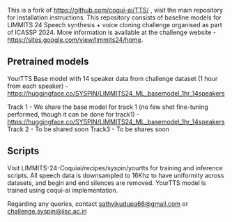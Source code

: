 This is a fork of https://github.com/coqui-ai/TTS/ , visit the main repository for installation instructions. This repository consists of baseline models for LIMMITS 24 Speech synthesis + voice cloning challenge organised as part of ICASSP 2024. More information is available at the challenge website - https://sites.google.com/view/limmits24/home.

Pretrained models
---
YourTTS Base model with 14 speaker data from challenge dataset (1 hour from each speaker) - https://huggingface.co/SYSPIN/LIMMITS24_ML_basemodel_1hr_14speakers

Track 1 - We share the base model for track 1 (no few shot fine-tuning performed, though it can be done for track1) - https://huggingface.co/SYSPIN/LIMMITS24_ML_basemodel_1hr_14speakers
Track 2 - To be shared soon
Track3 - To be shares soon

Scripts
---
Visit LIMMITS-24-Coquiai/recipes/syspin/yourtts for training and inference scripts.
All speech data is downsampled to 16Khz to have uniformity across datasets, and begin and end silences are removed. YourTTS model is trained using coqui-ai implementation.



Regarding any queries, contact sathvikudupa66@gmail.com or challenge.syspin@iisc.ac.in
